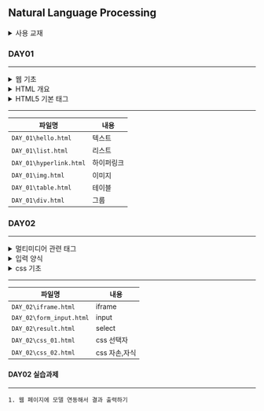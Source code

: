 ## Natural Language Processing

<details>
<summary>사용 교재</summary>

![](./images/코딩%20자율학습%20HTML%20+%20CSS%20+%20자바스크립트.png)

</details>

### DAY01

---

<details>
<summary> 웹 기초 </summary>

> -   웹 서버

</details>
<details>
<summary> HTML 개요 </summary>

> -   HTML 문서의 기본 구조
> -   요소
> -   속성
> -   주석

</details>
<details>
<summary> HTML5 기본 태그 </summary>

> -   Text
> -   Hyperlink 관련 태그
> -   이미지
> -   테이블

</details>

---

| 파일명                  | 내용       |
| ----------------------- | ---------- |
| `DAY_01\hello.html`     | 텍스트     |
| `DAY_01\list.html`      | 리스트     |
| `DAY_01\hyperlink.html` | 하이퍼링크 |
| `DAY_01\img.html`       | 이미지     |
| `DAY_01\table.html`     | 테이블     |
| `DAY_01\div.html`       | 그룹       |

### DAY02

---

<details>
<summary> 멀티미디어 관련 태그 </summary>

> -   audio
> -   video
> -   iframe
> -   div
> -   span

</details>
<details>
<summary> 입력 양식 </summary>

> -   Form 관련 태그
> -   get/post

</details>
<details>
<summary> css 기초 </summary>

> -   선택자
> -   자손, 자식 선택자
> -   의사 클래스
> -   외부 스타일 시트

</details>

---

| 파일명                   | 내용          |
| ------------------------ | ------------- |
| `DAY_02\iframe.html`     | iframe        |
| `DAY_02\form_input.html` | input         |
| `DAY_02\result.html`     | select        |
| `DAY_02\css_01.html`     | css 선택자    |
| `DAY_02\css_02.html`     | css 자손,자식 |

#### DAY02 실습과제

---

    1. 웹 페이지에 모델 연동해서 결과 출력하기
